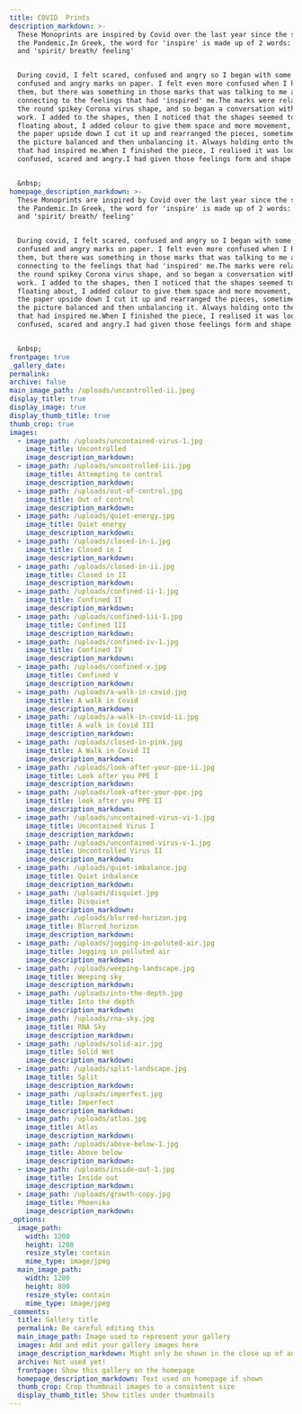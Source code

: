 ```yaml
---
title: COVID  Prints
description_markdown: >-
  These Monoprints are inspired by Covid over the last year since the start of
  the Pandemic.In Greek, the word for 'inspire' is made up of 2 words: 'take in'
  and 'spirit/ breath/ feeling'


  During covid, I felt scared, confused and angry so I began with some scared,
  confused and angry marks on paper. I felt even more confused when I had done
  them, but there was something in those marks that was talking to me and
  connecting to the feelings that had 'inspired' me.The marks were relating to
  the round spikey Corona virus shape, and so began a conversation with the
  work. I added to the shapes, then I noticed that the shapes seemed to be
  floating about, I added colour to give them space and more movement, I turned
  the paper upside down I cut it up and rearranged the pieces, sometimes making
  the picture balanced and then unbalancing it. Always holding onto the feeling
  that had inspired me.When I finished the piece, I realised it was looking
  confused, scared and angry.I had given those feelings form and shape on paper.


  &nbsp;
homepage_description_markdown: >-
  These Monoprints are inspired by Covid over the last year since the start of
  the Pandemic.In Greek, the word for 'inspire' is made up of 2 words: 'take in'
  and 'spirit/ breath/ feeling'


  During covid, I felt scared, confused and angry so I began with some scared,
  confused and angry marks on paper. I felt even more confused when I had done
  them, but there was something in those marks that was talking to me and
  connecting to the feelings that had 'inspired' me.The marks were relating to
  the round spikey Corona virus shape, and so began a conversation with the
  work. I added to the shapes, then I noticed that the shapes seemed to be
  floating about, I added colour to give them space and more movement, I turned
  the paper upside down I cut it up and rearranged the pieces, sometimes making
  the picture balanced and then unbalancing it. Always holding onto the feeling
  that had inspired me.When I finished the piece, I realised it was looking
  confused, scared and angry.I had given those feelings form and shape on paper.


  &nbsp;
frontpage: true
_gallery_date:
permalink:
archive: false
main_image_path: /uploads/uncontrolled-ii.jpeg
display_title: true
display_image: true
display_thumb_title: true
thumb_crop: true
images:
  - image_path: /uploads/uncontained-virus-1.jpg
    image_title: Uncontrolled
    image_description_markdown:
  - image_path: /uploads/uncontrolled-iii.jpg
    image_title: Attempting to control
    image_description_markdown:
  - image_path: /uploads/out-of-control.jpg
    image_title: Out of control
    image_description_markdown:
  - image_path: /uploads/quiet-energy.jpg
    image_title: Quiet energy
    image_description_markdown:
  - image_path: /uploads/closed-in-i.jpg
    image_title: Closed in I
    image_description_markdown:
  - image_path: /uploads/closed-in-ii.jpg
    image_title: Closed in II
    image_description_markdown:
  - image_path: /uploads/confined-ii-1.jpg
    image_title: Confined II
    image_description_markdown:
  - image_path: /uploads/confined-iii-1.jpg
    image_title: Confined III
    image_description_markdown:
  - image_path: /uploads/confined-iv-1.jpg
    image_title: Confined IV
    image_description_markdown:
  - image_path: /uploads/confined-v.jpg
    image_title: Confined V
    image_description_markdown:
  - image_path: /uploads/a-walk-in-covid.jpg
    image_title: A walk in Covid
    image_description_markdown:
  - image_path: /uploads/a-walk-in-covid-ii.jpg
    image_title: A walk in Covid III
    image_description_markdown:
  - image_path: /uploads/closed-in-pink.jpg
    image_title: A Walk in Covid II
    image_description_markdown:
  - image_path: /uploads/look-after-your-ppe-ii.jpg
    image_title: Look after you PPE I
    image_description_markdown:
  - image_path: /uploads/look-after-your-ppe.jpg
    image_title: look after you PPE II
    image_description_markdown:
  - image_path: /uploads/uncontained-virus-vi-1.jpg
    image_title: Uncontained Virus I
    image_description_markdown:
  - image_path: /uploads/uncontained-virus-v-1.jpg
    image_title: Uncontrolled Virus II
    image_description_markdown:
  - image_path: /uploads/quiet-imbalance.jpg
    image_title: Quiet inbalance
    image_description_markdown:
  - image_path: /uploads/disquiet.jpg
    image_title: Disquiet
    image_description_markdown:
  - image_path: /uploads/blurred-horizon.jpg
    image_title: Blurred horizon
    image_description_markdown:
  - image_path: /uploads/jogging-in-poluted-air.jpg
    image_title: Jogging in polluted air
    image_description_markdown:
  - image_path: /uploads/weeping-landscape.jpg
    image_title: Weeping sky
    image_description_markdown:
  - image_path: /uploads/into-the-depth.jpg
    image_title: Into the depth
    image_description_markdown:
  - image_path: /uploads/rna-sky.jpg
    image_title: RNA Sky
    image_description_markdown:
  - image_path: /uploads/solid-air.jpg
    image_title: Solid Wet
    image_description_markdown:
  - image_path: /uploads/split-landscape.jpg
    image_title: Split
    image_description_markdown:
  - image_path: /uploads/imperfect.jpg
    image_title: Imperfect
    image_description_markdown:
  - image_path: /uploads/atlas.jpg
    image_title: Atlas
    image_description_markdown:
  - image_path: /uploads/above-below-1.jpg
    image_title: Above below
    image_description_markdown:
  - image_path: /uploads/inside-out-1.jpg
    image_title: Inside out
    image_description_markdown:
  - image_path: /uploads/growth-copy.jpg
    image_title: Phoenika
    image_description_markdown:
_options:
  image_path:
    width: 1200
    height: 1200
    resize_style: contain
    mime_type: image/jpeg
  main_image_path:
    width: 1200
    height: 800
    resize_style: contain
    mime_type: image/jpeg
_comments:
  title: Gallery title
  permalink: Be careful editing this
  main_image_path: Image used to represent your gallery
  images: Add and edit your gallery images here
  image_description_markdown: Might only be shown in the close up of an image
  archive: Not used yet!
  frontpage: Show this gallery on the homepage
  homepage_description_markdown: Text used on homepage if shown
  thumb_crop: Crop thumbnail images to a consistent size
  display_thumb_title: Show titles under thumbnails
---
```


